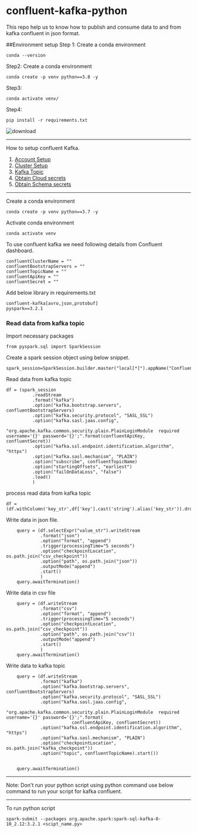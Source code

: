 # confluent-kafka-python


This repo help us to know how to publish and consume data to and from kafka confluent in json format.

##Environment setup
Step 1: Create a conda environment
```
conda --version
```

Step2: Create  a conda environment
```
conda create -p venv python==3.8 -y
```

Step3:
```
conda activate venv/
```
Step4:
```
pip install -r requirements.txt
```

![download](https://user-images.githubusercontent.com/34875169/169837256-b5cce5b4-0b10-4a5b-82b7-926f10690437.png)
***
How to setup confluent Kafka.
1. [Account Setup](Confluent%20Account.md)
2. [Cluster Setup](ConfluentClusterSetup.md)
3. [Kafka Topic](Confluent%20Topic%20Creation.md)
4. [Obtain Cloud secrets](Kafka%20key%20and%20secrets.md)
5. [Obtain Schema secrets](SchemaRegistry.md)
***

Create a conda environment
```
conda create -p venv python==3.7 -y
```

Activate conda environment
```
conda activate venv
```

To use confluent kafka we need following details from Confluent dashboard.

```
confluentClusterName = ""
confluentBootstrapServers = ""
confluentTopicName = ""
confluentApiKey = ""
confluentSecret = ""
```
Add below library in requirements.txt
```
confluent-kafka[avro,json,protobuf]
pyspark==3.2.1
```

### Read data from kafka topic
Import necessary packages
```
from pyspark.sql import SparkSession
```

Create a spark session object using below snippet.
```
spark_session=SparkSession.builder.master("local[*]").appName("Confluent").getOrCreate()
```
Read data from kafka topic
```
df = (spark_session
          .readStream
          .format("kafka")
          .option("kafka.bootstrap.servers", confluentBootstrapServers)
          .option("kafka.security.protocol", "SASL_SSL")
          .option("kafka.sasl.jaas.config",
                  "org.apache.kafka.common.security.plain.PlainLoginModule  required username='{}' password='{}';".format(confluentApiKey, confluentSecret))
          .option("kafka.ssl.endpoint.identification.algorithm", "https")
          .option("kafka.sasl.mechanism", "PLAIN")
          .option("subscribe", confluentTopicName)
          .option("startingOffsets", "earliest")
          .option("failOnDataLoss", "false")
          .load()
          )
```

process read data from kafka topic

```
df = (df.withColumn('key_str',df['key'].cast('string').alias('key_str')).drop('key').withColumn('value_str',df['value'].cast('string').alias('key_str')))
```

Write data in json file.
```
    query = (df.selectExpr("value_str").writeStream
             .format("json")
             .option("format", "append")
             .trigger(processingTime="5 seconds")
             .option("checkpointLocation", os.path.join("csv_checkpoint"))
             .option("path", os.path.join("json"))
             .outputMode("append")
             .start()
             )
    query.awaitTermination()
```

Write data in csv file
```
    query = (df.writeStream
             .format("csv")
             .option("format", "append")
             .trigger(processingTime="5 seconds")
             .option("checkpointLocation", os.path.join("csv_checkpoint"))
             .option("path", os.path.join("csv"))
             .outputMode("append")
             .start()
             )
    query.awaitTermination()
```
Write data to kafka topic
```
    query = (df.writeStream
             .format("kafka")
             .option("kafka.bootstrap.servers", confluentBootstrapServers)
             .option("kafka.security.protocol", "SASL_SSL")
             .option("kafka.sasl.jaas.config",
                     "org.apache.kafka.common.security.plain.PlainLoginModule  required username='{}' password='{}';".format(
                         confluentApiKey, confluentSecret))
             .option("kafka.ssl.endpoint.identification.algorithm", "https")
             .option("kafka.sasl.mechanism", "PLAIN")
             .option("checkpointLocation", os.path.join("kafka_checkpoint"))
             .option("topic", confluentTopicName).start())


    query.awaitTermination()
```

***
Note: Don't run your python script using python command
use below command to run your script for kafka confluent.
***

To run python script
```commandline
spark-submit --packages org.apache.spark:spark-sql-kafka-0-10_2.12:3.2.1 <scipt_name.py>
```
